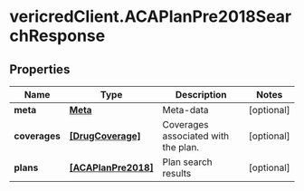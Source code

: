 # vericredClient.ACAPlanPre2018SearchResponse

## Properties
Name | Type | Description | Notes
------------ | ------------- | ------------- | -------------
**meta** | [**Meta**](Meta.md) | Meta-data | [optional] 
**coverages** | [**[DrugCoverage]**](DrugCoverage.md) | Coverages associated with the plan. | [optional] 
**plans** | [**[ACAPlanPre2018]**](ACAPlanPre2018.md) | Plan search results | [optional] 


